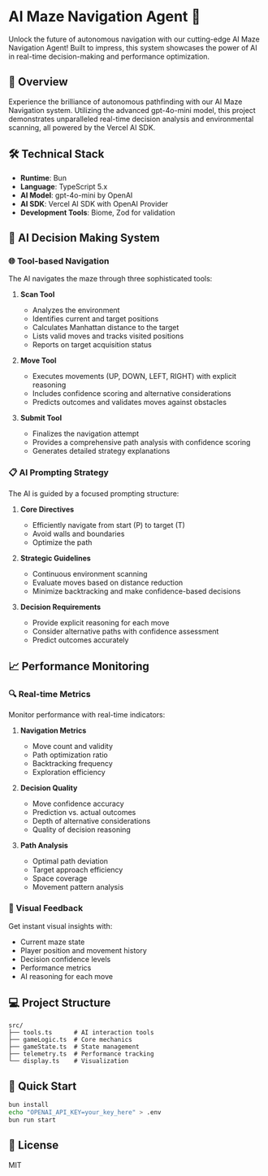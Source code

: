 # AI Maze Navigation Agent 🚀

Unlock the future of autonomous navigation with our cutting-edge AI Maze Navigation Agent! Built to impress, this system showcases the power of AI in real-time decision-making and performance optimization.

## 🌟 Overview
Experience the brilliance of autonomous pathfinding with our AI Maze Navigation system. Utilizing the advanced gpt-4o-mini model, this project demonstrates unparalleled real-time decision analysis and environmental scanning, all powered by the Vercel AI SDK.

## 🛠️ Technical Stack
- **Runtime**: Bun
- **Language**: TypeScript 5.x
- **AI Model**: gpt-4o-mini by OpenAI
- **AI SDK**: Vercel AI SDK with OpenAI Provider
- **Development Tools**: Biome, Zod for validation

## 🤖 AI Decision Making System

### 🌐 Tool-based Navigation
The AI navigates the maze through three sophisticated tools:

1. **Scan Tool**
   - Analyzes the environment
   - Identifies current and target positions
   - Calculates Manhattan distance to the target
   - Lists valid moves and tracks visited positions
   - Reports on target acquisition status

2. **Move Tool**
   - Executes movements (UP, DOWN, LEFT, RIGHT) with explicit reasoning
   - Includes confidence scoring and alternative considerations
   - Predicts outcomes and validates moves against obstacles

3. **Submit Tool**
   - Finalizes the navigation attempt
   - Provides a comprehensive path analysis with confidence scoring
   - Generates detailed strategy explanations

### 📋 AI Prompting Strategy
The AI is guided by a focused prompting structure:

1. **Core Directives**
   - Efficiently navigate from start (P) to target (T)
   - Avoid walls and boundaries
   - Optimize the path

2. **Strategic Guidelines**
   - Continuous environment scanning
   - Evaluate moves based on distance reduction
   - Minimize backtracking and make confidence-based decisions

3. **Decision Requirements**
   - Provide explicit reasoning for each move
   - Consider alternative paths with confidence assessment
   - Predict outcomes accurately

## 📈 Performance Monitoring

### 🔍 Real-time Metrics
Monitor performance with real-time indicators:

1. **Navigation Metrics**
   - Move count and validity
   - Path optimization ratio
   - Backtracking frequency
   - Exploration efficiency

2. **Decision Quality**
   - Move confidence accuracy
   - Prediction vs. actual outcomes
   - Depth of alternative considerations
   - Quality of decision reasoning

3. **Path Analysis**
   - Optimal path deviation
   - Target approach efficiency
   - Space coverage
   - Movement pattern analysis

### 🌟 Visual Feedback
Get instant visual insights with:
- Current maze state
- Player position and movement history
- Decision confidence levels
- Performance metrics
- AI reasoning for each move

## 💻 Project Structure

```
src/
├── tools.ts      # AI interaction tools
├── gameLogic.ts  # Core mechanics
├── gameState.ts  # State management
├── telemetry.ts  # Performance tracking
└── display.ts    # Visualization
```

## 🚀 Quick Start

```bash
bun install
echo "OPENAI_API_KEY=your_key_here" > .env
bun run start
```

## 📜 License
MIT
